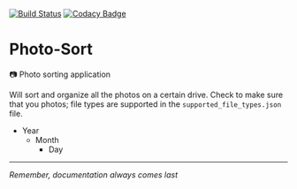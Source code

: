 [![Build Status](https://travis-ci.org/Matt-Gleich/Photo-Sort.svg?branch=master)](https://travis-ci.org/Matt-Gleich/Photo-Sort)
[![Codacy Badge](https://api.codacy.com/project/badge/Grade/1856b1ae8bb44b4b87a01f420109d5ae)](https://www.codacy.com/app/matthewgleich/Photo-Sort?utm_source=github.com&amp;utm_medium=referral&amp;utm_content=Matt-Gleich/Photo-Merge&amp;utm_campaign=Badge_Grade)

# Photo-Sort
📷 Photo sorting application

Will sort and organize all the photos on a certain drive. Check to make sure that you photos; file types are supported in the `supported_file_types.json` file.

- Year
    - Month
        - Day

---
_Remember, documentation always comes last_
